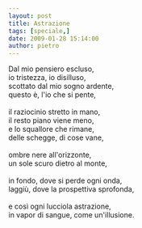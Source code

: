 ```yaml
---
layout: post
title: Astrazione
tags: [speciale,]
date: 2009-01-28 15:14:00
author: pietro
---
```

Dal mio pensiero escluso,<br/>io tristezza, io disilluso,<br/>scottato dal mio sogno ardente,<br/>questo è, l'io che si pente,<br/><br/>il raziocinio stretto in mano,<br/>il resto piano viene meno,<br/>e lo squallore che rimane,<br/>delle schegge, di cose vane,<br/><br/>ombre nere all'orizzonte,<br/>un sole scuro dietro al monte,<br/><br/>in fondo, dove si perde ogni onda,<br/>laggiù, dove la prospettiva sprofonda,<br/><br/>e così ogni lucciola astrazione,<br/>in vapor di sangue, come un'illusione.
